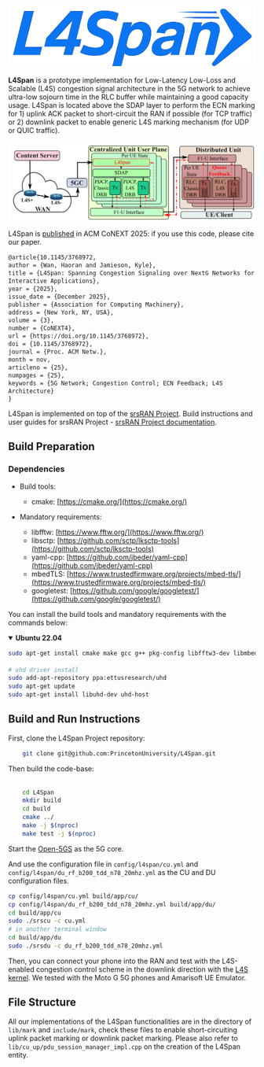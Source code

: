 ![L4span logo](figures/l4span_logo.png "L4Span")

**L4Span** is a prototype implementation for Low-Latency Low-Loss and Scalable (L4S) congestion signal architecture in the 5G network to achieve ultra-low sojourn time in the RLC buffer while maintaining a good capacity usage. L4Span is located above the SDAP layer to perform the ECN marking for 1) uplink ACK packet to short-circuit the RAN if possible (for TCP traffic) or 2) downlink packet to enable generic L4S marking mechanism (for UDP or QUIC traffic).

![l4span](figures/l4span.png "L4Span system overview")

L4Span is [published](https://doi.org/10.1145/3768972) in ACM CoNEXT 2025: if you use this code, please cite our paper.

```
@article{10.1145/3768972,
author = {Wan, Haoran and Jamieson, Kyle},
title = {L4Span: Spanning Congestion Signaling over NextG Networks for Interactive Applications},
year = {2025},
issue_date = {December 2025},
publisher = {Association for Computing Machinery},
address = {New York, NY, USA},
volume = {3},
number = {CoNEXT4},
url = {https://doi.org/10.1145/3768972},
doi = {10.1145/3768972},
journal = {Proc. ACM Netw.},
month = nov,
articleno = {25},
numpages = {25},
keywords = {5G Network; Congestion Control; ECN Feedback; L4S Architecture}
}
```

L4Span is implemented on top of the [srsRAN Project](https://www.srsran.com/). Build instructions and user guides for srsRAN Project - [srsRAN Project documentation](https://docs.srsran.com/projects/project).

Build Preparation
-----------------

### Dependencies

* Build tools:

  * cmake:               [https://cmake.org/](https://cmake.org/)
* Mandatory requirements:

  * libfftw:             [https://www.fftw.org/](https://www.fftw.org/)
  * libsctp:             [https://github.com/sctp/lksctp-tools](https://github.com/sctp/lksctp-tools)
  * yaml-cpp:            [https://github.com/jbeder/yaml-cpp](https://github.com/jbeder/yaml-cpp)
  * mbedTLS:             [https://www.trustedfirmware.org/projects/mbed-tls/](https://www.trustedfirmware.org/projects/mbed-tls/)
  * googletest:          [https://github.com/google/googletest/](https://github.com/google/googletest/)

You can install the build tools and mandatory requirements with the commands below:

<details open>
<summary><strong>Ubuntu 22.04</strong></summary>

```bash
sudo apt-get install cmake make gcc g++ pkg-config libfftw3-dev libmbedtls-dev libsctp-dev libyaml-cpp-dev libgtest-dev

# uhd driver install
sudo add-apt-repository ppa:ettusresearch/uhd
sudo apt-get update
sudo apt-get install libuhd-dev uhd-host
```

Build and Run Instructions
--------------------------

First, clone the L4Span Project repository:

```bash
    git clone git@github.com:PrincetonUniversity/L4Span.git
```

Then build the code-base:

```bash

    cd L4Span
    mkdir build
    cd build
    cmake ../ 
    make -j $(nproc)
    make test -j $(nproc)
```

Start the [Open-5GS](https://open5gs.org/open5gs/docs/guide/01-quickstart/) as the 5G core.

And use the configuration file in `config/l4span/cu.yml` and `config/l4span/du_rf_b200_tdd_n78_20mhz.yml` as the CU and DU configuration files.

```bash
cp config/l4span/cu.yml build/app/cu/
cp config/l4span/du_rf_b200_tdd_n78_20mhz.yml build/app/du/
cd build/app/cu
sudo ./srscu -c cu.yml
# in another terminal window
cd build/app/du
sudo ./srsdu -c du_rf_b200_tdd_n78_20mhz.yml
```

Then, you can connect your phone into the RAN and test with the L4S-enabled congestion control scheme in the downlink direction with the [L4S kernel](https://github.com/L4STeam/linux). We tested with the Moto G 5G phones and Amarisoft UE Emulator.

## File Structure

All our implementations of the L4Span functionalities are in the directory of `lib/mark` and `include/mark`, check these files to enable short-circuiting uplink packet marking or downlink packet marking. Please also refer to `lib/cu_up/pdu_session_manager_impl.cpp` on the creation of the L4Span entity.
